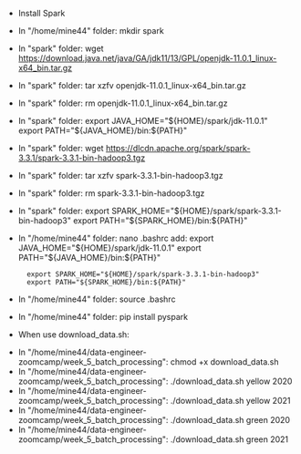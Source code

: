 * Install Spark

- In "/home/mine44" folder: mkdir spark
- In "spark" folder: wget https://download.java.net/java/GA/jdk11/13/GPL/openjdk-11.0.1_linux-x64_bin.tar.gz
- In "spark" folder: tar xzfv openjdk-11.0.1_linux-x64_bin.tar.gz
- In "spark" folder: rm openjdk-11.0.1_linux-x64_bin.tar.gz
- In "spark" folder:
    export JAVA_HOME="${HOME}/spark/jdk-11.0.1"
    export PATH="${JAVA_HOME}/bin:${PATH}"
- In "spark" folder: wget https://dlcdn.apache.org/spark/spark-3.3.1/spark-3.3.1-bin-hadoop3.tgz
- In "spark" folder: tar xzfv spark-3.3.1-bin-hadoop3.tgz
- In "spark" folder: rm spark-3.3.1-bin-hadoop3.tgz
- In "spark" folder:
    export SPARK_HOME="${HOME}/spark/spark-3.3.1-bin-hadoop3"
    export PATH="${SPARK_HOME}/bin:${PATH}"

- In "/home/mine44" folder: nano .bashrc
    add: 
        export JAVA_HOME="${HOME}/spark/jdk-11.0.1"
        export PATH="${JAVA_HOME}/bin:${PATH}"

        export SPARK_HOME="${HOME}/spark/spark-3.3.1-bin-hadoop3"
        export PATH="${SPARK_HOME}/bin:${PATH}"

- In "/home/mine44" folder: source .bashrc
- In "/home/mine44" folder: pip install pyspark

* When use download_data.sh:
- In "/home/mine44/data-engineer-zoomcamp/week_5_batch_processing": chmod +x download_data.sh
- In "/home/mine44/data-engineer-zoomcamp/week_5_batch_processing": ./download_data.sh yellow 2020
- In "/home/mine44/data-engineer-zoomcamp/week_5_batch_processing": ./download_data.sh yellow 2021
- In "/home/mine44/data-engineer-zoomcamp/week_5_batch_processing": ./download_data.sh green 2020
- In "/home/mine44/data-engineer-zoomcamp/week_5_batch_processing": ./download_data.sh green 2021